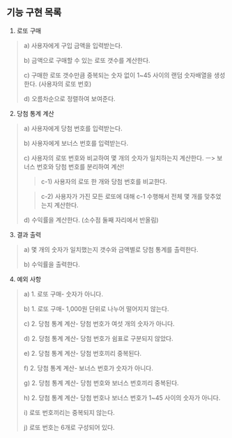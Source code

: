 기능 구현 목록
---

1. 로또 구매

> a) 사용자에게 구입 금액을 입력받는다.
>
>    b) 금액으로 구매할 수 있는 로또 갯수를 계산한다.
>
>    c) 구매한 로또 갯수만큼 중복되는 숫자 없이 1~45 사이의 랜덤 숫자배열을 생성한다. (사용자의 로또 번호)
>
>    d) 오름차순으로 정렬하여 보여준다.

2. 당첨 통계 계산

> a) 사용자에게 당첨 번호를 입력받는다.
>
>   b) 사용자에게 보너스 번호를 입력받는다.
>
>   c) 사용자의 로또 번호와 비교하여 몇 개의 숫자가 일치하는지 계산한다. 
>       ㅡ> 보너스 번호와 당첨 번호를 분리하여 계산!
>       
>>  c-1) 사용자의 로또 한 개와 당첨 번호를 비교한다.
> 
>>  c-2) 사용자가 가진 모든 로또에 대해 c-1 수행해서 전체 몇 개를 맞추었는지 계산한다.
> 
>   d) 수익률을 계산한다. (소수점 둘째 자리에서 반올림)

3. 결과 출력

> a) 몇 개의 숫자가 일치했는지 갯수와 금액별로 당첨 통계를 출력한다.
>
>  b) 수익률을 출력한다.

4. 예외 사항

> a) 1. 로또 구매- 숫자가 아니다.
>
>  b) 1. 로또 구매- 1,000원 단위로 나누어 떨어지지 않는다.
>
>  c) 2. 당첨 통계 계산- 당첨 번호가 여섯 개의 숫자가 아니다.
>
>  d) 2. 당첨 통계 계산- 당첨 번호가 쉼표로 구분되지 않았다.
>
>  e) 2. 당첨 통계 계산- 당첨 번호끼리 중복된다.
>
>  f) 2. 당첨 통계 계산- 보너스 번호가 숫자가 아니다.
>
>  g) 2. 당첨 통계 계산- 당첨 번호와 보너스 번호끼리 중복된다.
> 
>  h) 2. 당첨 통계 계산- 당첨 번호나 보너스 번호가 1~45 사이의 숫자가 아니다.
>
>  i) 로또 번호끼리는 중복되지 않는다.
>  
>  j) 로또 번호는 6개로 구성되어 있다. 
